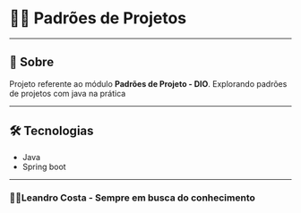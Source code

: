 # 👨‍🎓 Padrões de Projetos

---

## 👀 Sobre

Projeto referente ao módulo **Padrões de Projeto - DIO**.
Explorando padrões de projetos com java na prática

---

## 🛠 Tecnologias

- Java
- Spring boot

---

### 🐱‍🏍Leandro Costa - Sempre em busca do conhecimento